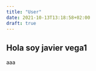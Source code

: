 ```yaml
---
title: "User"
date: 2021-10-13T13:18:58+02:00
draft: true
---
```


## Hola soy javier vega1

aaa



